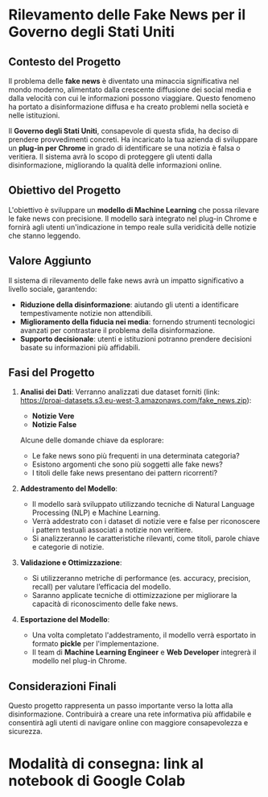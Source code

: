 #  Rilevamento delle Fake News per il Governo degli Stati Uniti

## Contesto del Progetto

Il problema delle **fake news** è diventato una minaccia significativa nel mondo moderno, alimentato dalla crescente diffusione dei social media e dalla velocità con cui le informazioni possono viaggiare. Questo fenomeno ha portato a disinformazione diffusa e ha creato problemi nella società e nelle istituzioni.

Il **Governo degli Stati Uniti**, consapevole di questa sfida, ha deciso di prendere provvedimenti concreti. Ha incaricato la tua azienda di sviluppare un **plug-in per Chrome** in grado di identificare se una notizia è falsa o veritiera. Il sistema avrà lo scopo di proteggere gli utenti dalla disinformazione, migliorando la qualità delle informazioni online.

## Obiettivo del Progetto

L'obiettivo è sviluppare un **modello di Machine Learning** che possa rilevare le fake news con precisione. Il modello sarà integrato nel plug-in Chrome e fornirà agli utenti un'indicazione in tempo reale sulla veridicità delle notizie che stanno leggendo.

## Valore Aggiunto

Il sistema di rilevamento delle fake news avrà un impatto significativo a livello sociale, garantendo:
- **Riduzione della disinformazione**: aiutando gli utenti a identificare tempestivamente notizie non attendibili.
- **Miglioramento della fiducia nei media**: fornendo strumenti tecnologici avanzati per contrastare il problema della disinformazione.
- **Supporto decisionale**: utenti e istituzioni potranno prendere decisioni basate su informazioni più affidabili.

## Fasi del Progetto

1. **Analisi dei Dati**: 
   Verranno analizzati due dataset forniti (link: https://proai-datasets.s3.eu-west-3.amazonaws.com/fake_news.zip):
   - **Notizie Vere**
   - **Notizie False**

   Alcune delle domande chiave da esplorare:
   - Le fake news sono più frequenti in una determinata categoria?
   - Esistono argomenti che sono più soggetti alle fake news?
   - I titoli delle fake news presentano dei pattern ricorrenti?

2. **Addestramento del Modello**:
   - Il modello sarà sviluppato utilizzando tecniche di Natural Language Processing (NLP) e Machine Learning.
   - Verrà addestrato con i dataset di notizie vere e false per riconoscere i pattern testuali associati a notizie non veritiere.
   - Si analizzeranno le caratteristiche rilevanti, come titoli, parole chiave e categorie di notizie.

3. **Validazione e Ottimizzazione**:
   - Si utilizzeranno metriche di performance (es. accuracy, precision, recall) per valutare l’efficacia del modello.
   - Saranno applicate tecniche di ottimizzazione per migliorare la capacità di riconoscimento delle fake news.

4. **Esportazione del Modello**:
   - Una volta completato l'addestramento, il modello verrà esportato in formato **pickle** per l'implementazione.
   - Il team di **Machine Learning Engineer** e **Web Developer** integrerà il modello nel plug-in Chrome.


## Considerazioni Finali

Questo progetto rappresenta un passo importante verso la lotta alla disinformazione. Contribuirà a creare una rete informativa più affidabile e consentirà agli utenti di navigare online con maggiore consapevolezza e sicurezza.

# Modalità di consegna: link al notebook di Google Colab